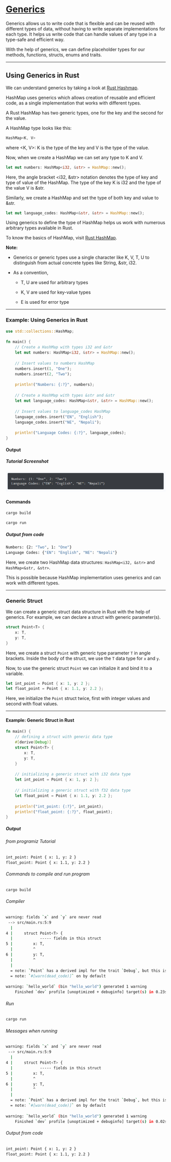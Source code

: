 # [Generics](https://www.programiz.com/rust/generics)

Generics allows us to write code that is flexible and can be reused with different types of data, without having to write separate implementations for each type. It helps us write code that can handle values of any type in a type-safe and efficient way.

With the help of generics, we can define placeholder types for our methods, functions, structs, enums and traits.

____

## Using Generics in Rust

We can understand generics by taking a look at [Rust Hashmap](https://www.programiz.com/rust/hashmap).

HashMap uses generics which allows creation of reusable and efficient code, as a single implementation that works with different types.

A Rust HashMap has two generic types, one for the key and the second for the value.

A HashMap type looks like this:

```rust
HashMap<K, V>
```

where <K, V>: K is the type of the key and V is the type of the value.

Now, when we create a HashMap we can set any type to K and V.

```rust
let mut numbers: HashMap<i32, &str> = HashMap::new();
```

Here, the angle bracket <i32, &str> notation denotes the type of key and type of value of the HashMap. The type of the key K is i32 and the type of the value V is &str.

Similarly, we create a HashMap and set the type of both key and value to &str.

```rust
let mut language_codes: HashMap<&str, &str> = HashMap::new();
```

Using generics to define the type of HashMap helps us work with numerous arbitrary types available in Rust.

To know the basics of HashMap, visit [Rust HashMap](https://www.programiz.com/rust/hashmap).

**Note:**

- Generics or generic types use a single character like K, V, T, U to distinguish from actual concrete types like String, &str, i32.

- As a convention,

    - T, U are used for arbitrary types

    - K, V are used for key-value types

    - E is used for error type

____

### Example: Using Generics in Rust

```rust
use std::collections::HashMap;

fn main() {
    // Create a HashMap with types i32 and &str
    let mut numbers: HashMap<i32, &str> = HashMap::new();

    // Insert values to numbers HashMap
    numbers.insert(1, "One");
    numbers.insert(2, "Two");

    println!("Numbers: {:?}", numbers);
    
    // Create a HashMap with types &str and &str   
    let mut language_codes: HashMap<&str, &str> = HashMap::new();

    // Insert values to language_codes HashMap
    language_codes.insert("EN", "English");
    language_codes.insert("NE", "Nepali");
    
    println!("Language Codes: {:?}", language_codes);
}
```

#### Output

##### Tutorial Screenshot

![Screenshot of Output from tutorial](image.png)

#### Commands

```bash
cargo build
```

```bash
cargo run
```

##### Output from code

```bash
Numbers: {2: "Two", 1: "One"}
Language Codes: {"EN": "English", "NE": "Nepali"}
```

Here, we create two HashMap data structures: `HashMap<i32, &str>` and `HashMap<&str, &str>`.

This is possible because HashMap implementation uses generics and can work with different types.

____

### Generic Struct

We can create a generic struct data structure in Rust with the help of generics. For example, we can declare a struct with generic parameter(s).

```rust
struct Point<T> {
    x: T,
    y: T,
}
```

Here, we create a struct `Point` with generic type parameter `T` in angle brackets. Inside the body of the struct, we use the `T` data type for `x` and `y`.

Now, to use the generic struct `Point` we can initialize it and bind it to a variable.

```rust
let int_point = Point { x: 1, y: 2 };
let float_point = Point { x: 1.1, y: 2.2 };
```

Here, we initialize the `Point` struct twice, first with integer values and second with float values.

____

#### Example: Generic Struct in Rust

```rust
fn main() {
    // defining a struct with generic data type
    #[derive(Debug)]
    struct Point<T> {
        x: T,
        y: T,
    }
    
    // initializing a generic struct with i32 data type
    let int_point = Point { x: 1, y: 2 };
    
    // initializing a generic struct with f32 data type
    let float_point = Point { x: 1.1, y: 2.2 };
    
    println!("int_point: {:?}", int_point);
    println!("float_point: {:?}", float_point);
}
```

##### Output

###### from programiz Tutorial

```bash
int_point: Point { x: 1, y: 2 }
float_point: Point { x: 1.1, y: 2.2 }
```

###### Commands to compile and run program

```bash
cargo build
```

###### Compiler

```bash
warning: fields `x` and `y` are never read
 --> src/main.rs:5:9
  |
4 |     struct Point<T> {
  |            ----- fields in this struct
5 |         x: T,
  |         ^
6 |         y: T,
  |         ^
  |
  = note: `Point` has a derived impl for the trait `Debug`, but this is intentionally ignored during dead code analysis
  = note: `#[warn(dead_code)]` on by default

warning: `hello_world` (bin "hello_world") generated 1 warning
    Finished `dev` profile [unoptimized + debuginfo] target(s) in 0.23s
```

###### Run

```bash
cargo run
```

###### Messages when running

```bash
warning: fields `x` and `y` are never read
 --> src/main.rs:5:9
  |
4 |     struct Point<T> {
  |            ----- fields in this struct
5 |         x: T,
  |         ^
6 |         y: T,
  |         ^
  |
  = note: `Point` has a derived impl for the trait `Debug`, but this is intentionally ignored during dead code analysis
  = note: `#[warn(dead_code)]` on by default

warning: `hello_world` (bin "hello_world") generated 1 warning
    Finished `dev` profile [unoptimized + debuginfo] target(s) in 0.02s
```

###### Output from code

```bash
int_point: Point { x: 1, y: 2 }
float_point: Point { x: 1.1, y: 2.2 }
```
